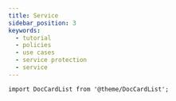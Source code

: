 ```yaml
---
title: Service
sidebar_position: 3
keywords:
  - tutorial
  - policies
  - use cases
  - service protection
  - service
---
```


```mdx-code-block
import DocCardList from '@theme/DocCardList';
```

<DocCardList />
